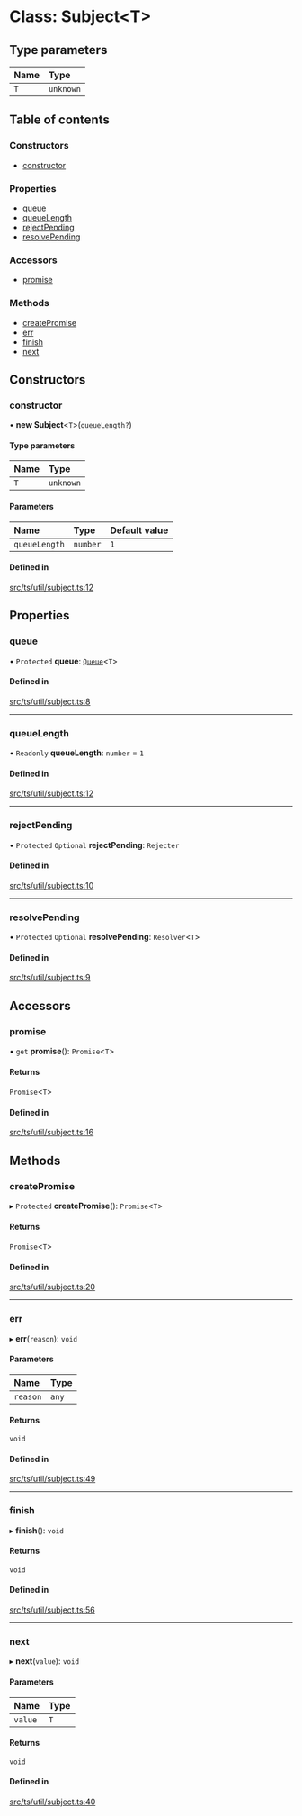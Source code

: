 # Class: Subject<T\>

## Type parameters

| Name | Type |
| :------ | :------ |
| `T` | `unknown` |

## Table of contents

### Constructors

- [constructor](Subject.md#constructor)

### Properties

- [queue](Subject.md#queue)
- [queueLength](Subject.md#queuelength)
- [rejectPending](Subject.md#rejectpending)
- [resolvePending](Subject.md#resolvepending)

### Accessors

- [promise](Subject.md#promise)

### Methods

- [createPromise](Subject.md#createpromise)
- [err](Subject.md#err)
- [finish](Subject.md#finish)
- [next](Subject.md#next)

## Constructors

### constructor

• **new Subject**<`T`\>(`queueLength?`)

#### Type parameters

| Name | Type |
| :------ | :------ |
| `T` | `unknown` |

#### Parameters

| Name | Type | Default value |
| :------ | :------ | :------ |
| `queueLength` | `number` | `1` |

#### Defined in

[src/ts/util/subject.ts:12](https://gitlab.com/i3-market/code/wp3/t3.2/i3m-wallet-monorepo/-/blob/8755ad1b/packages/wallet-protocol/src/ts/util/subject.ts#L12)

## Properties

### queue

• `Protected` **queue**: [`Queue`](Queue.md)<`T`\>

#### Defined in

[src/ts/util/subject.ts:8](https://gitlab.com/i3-market/code/wp3/t3.2/i3m-wallet-monorepo/-/blob/8755ad1b/packages/wallet-protocol/src/ts/util/subject.ts#L8)

___

### queueLength

• `Readonly` **queueLength**: `number` = `1`

#### Defined in

[src/ts/util/subject.ts:12](https://gitlab.com/i3-market/code/wp3/t3.2/i3m-wallet-monorepo/-/blob/8755ad1b/packages/wallet-protocol/src/ts/util/subject.ts#L12)

___

### rejectPending

• `Protected` `Optional` **rejectPending**: `Rejecter`

#### Defined in

[src/ts/util/subject.ts:10](https://gitlab.com/i3-market/code/wp3/t3.2/i3m-wallet-monorepo/-/blob/8755ad1b/packages/wallet-protocol/src/ts/util/subject.ts#L10)

___

### resolvePending

• `Protected` `Optional` **resolvePending**: `Resolver`<`T`\>

#### Defined in

[src/ts/util/subject.ts:9](https://gitlab.com/i3-market/code/wp3/t3.2/i3m-wallet-monorepo/-/blob/8755ad1b/packages/wallet-protocol/src/ts/util/subject.ts#L9)

## Accessors

### promise

• `get` **promise**(): `Promise`<`T`\>

#### Returns

`Promise`<`T`\>

#### Defined in

[src/ts/util/subject.ts:16](https://gitlab.com/i3-market/code/wp3/t3.2/i3m-wallet-monorepo/-/blob/8755ad1b/packages/wallet-protocol/src/ts/util/subject.ts#L16)

## Methods

### createPromise

▸ `Protected` **createPromise**(): `Promise`<`T`\>

#### Returns

`Promise`<`T`\>

#### Defined in

[src/ts/util/subject.ts:20](https://gitlab.com/i3-market/code/wp3/t3.2/i3m-wallet-monorepo/-/blob/8755ad1b/packages/wallet-protocol/src/ts/util/subject.ts#L20)

___

### err

▸ **err**(`reason`): `void`

#### Parameters

| Name | Type |
| :------ | :------ |
| `reason` | `any` |

#### Returns

`void`

#### Defined in

[src/ts/util/subject.ts:49](https://gitlab.com/i3-market/code/wp3/t3.2/i3m-wallet-monorepo/-/blob/8755ad1b/packages/wallet-protocol/src/ts/util/subject.ts#L49)

___

### finish

▸ **finish**(): `void`

#### Returns

`void`

#### Defined in

[src/ts/util/subject.ts:56](https://gitlab.com/i3-market/code/wp3/t3.2/i3m-wallet-monorepo/-/blob/8755ad1b/packages/wallet-protocol/src/ts/util/subject.ts#L56)

___

### next

▸ **next**(`value`): `void`

#### Parameters

| Name | Type |
| :------ | :------ |
| `value` | `T` |

#### Returns

`void`

#### Defined in

[src/ts/util/subject.ts:40](https://gitlab.com/i3-market/code/wp3/t3.2/i3m-wallet-monorepo/-/blob/8755ad1b/packages/wallet-protocol/src/ts/util/subject.ts#L40)
